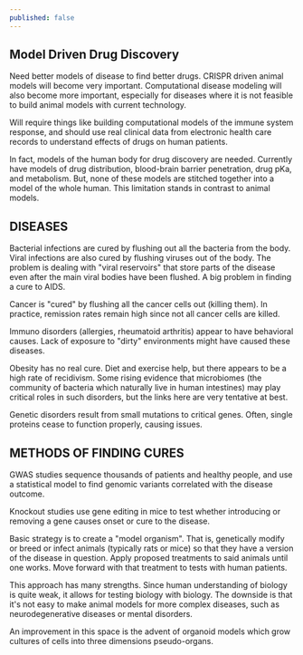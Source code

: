 ```yaml
---
published: false
---
```

## Model Driven Drug Discovery

Need better models of disease to find better drugs. CRISPR driven animal models will become very important. Computational disease modeling will also become more important, especially for diseases where it is not feasible to build animal models with current technology.

Will require things like building computational models of the immune system response, and should use real clinical data from electronic health care records to understand effects of drugs on human patients.

In fact, models of the human body for drug discovery are needed. Currently have models of drug distribution, blood-brain barrier penetration, drug pKa, and metabolism. But, none of these models are stitched together into a model of the whole human. This limitation stands in contrast to animal models.

DISEASES
--------
Bacterial infections are cured by flushing out all the bacteria from the body. Viral infections are also cured by flushing viruses out of the body. The problem is dealing with "viral reservoirs" that store parts of the disease even after the main viral bodies have been flushed. A big problem in finding a cure to AIDS.

Cancer is "cured" by flushing all the cancer cells out (killing them). In practice, remission rates remain high since not all cancer cells are killed.

Immuno disorders (allergies, rheumatoid arthritis) appear to have behavioral causes. Lack of exposure to "dirty" environments might have caused these diseases.

Obesity has no real cure. Diet and exercise help, but there appears to be a high rate of recidivism. Some rising evidence that microbiomes (the community of bacteria which naturally live in human intestines) may play critical roles in such disorders, but the links here are very tentative at best.

Genetic disorders result from small mutations to critical genes. Often, single proteins cease to function properly, causing issues.

METHODS OF FINDING CURES
------------------------
GWAS studies sequence thousands of patients and healthy people, and use a statistical model to find genomic variants correlated with the disease outcome.

Knockout studies use gene editing in mice to test whether introducing or removing a gene causes onset or cure to the disease.

Basic strategy is to create a "model organism". That is, genetically modify or breed or infect animals (typically rats or mice) so that they have a version of the disease in question. Apply proposed treatments to said animals until one works. Move forward with that treatment to tests with human patients.

This approach has many strengths. Since human understanding of biology is quite weak, it allows for testing biology with biology. The downside is that it's not easy to make animal models for more complex diseases, such as neurodegenerative diseases or mental disorders.

An improvement in this space is the advent of organoid models which grow cultures of cells into three dimensions pseudo-organs.